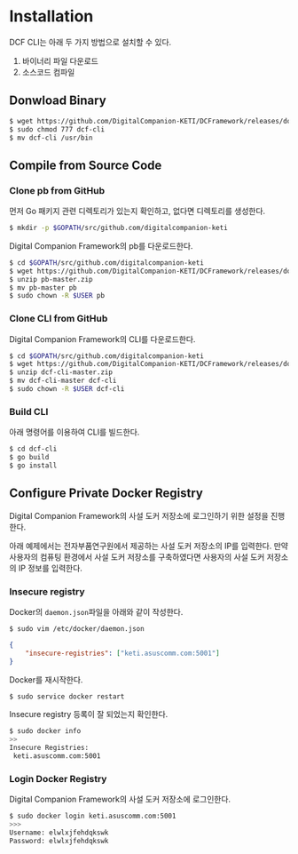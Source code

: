 # Installation

DCF CLI는 아래 두 가지 방법으로 설치할 수 있다.

1. 바이너리 파일 다운로드
2. 소스코드 컴파일



## Donwload Binary

```bash
$ wget https://github.com/DigitalCompanion-KETI/DCFramework/releases/download/v1.0.0/dcf-cli
$ sudo chmod 777 dcf-cli
$ mv dcf-cli /usr/bin
```



## Compile from Source Code



### Clone pb from GitHub

먼저 Go 패키지 관련 디렉토리가 있는지 확인하고, 없다면 디렉토리를 생성한다.

```bash
$ mkdir -p $GOPATH/src/github.com/digitalcompanion-keti
```



Digital Companion Framework의 pb를 다운로드한다.

```bash
$ cd $GOPATH/src/github.com/digitalcompanion-keti
$ wget https://github.com/DigitalCompanion-KETI/DCFramework/releases/download/v1.0.0/pb-master.zip
$ unzip pb-master.zip
$ mv pb-master pb
$ sudo chown -R $USER pb
```



### Clone CLI from GitHub

Digital Companion Framework의 CLI를 다운로드한다.

```bash
$ cd $GOPATH/src/github.com/digitalcompanion-keti
$ wget https://github.com/DigitalCompanion-KETI/DCFramework/releases/download/v1.0.1/dcf-cli-master.zip
$ unzip dcf-cli-master.zip
$ mv dcf-cli-master dcf-cli
$ sudo chown -R $USER dcf-cli
```



### Build CLI

아래 명령어를 이용하여 CLI를 빌드한다.

```bash
$ cd dcf-cli
$ go build
$ go install
```



## Configure Private Docker Registry

Digital Companion Framework의 사설 도커 저장소에 로그인하기 위한 설정을 진행한다.

아래 예제에서는 전자부품연구원에서 제공하는 사설 도커 저장소의 IP를 입력한다. 만약 사용자의 컴퓨팅 환경에서 사설 도커 저장소를 구축하였다면 사용자의 사설 도커 저장소의 IP 정보를 입력한다.



### Insecure registry

Docker의 `daemon.json`파일을 아래와 같이 작성한다.

```bash
$ sudo vim /etc/docker/daemon.json
```

```json
{
    "insecure-registries": ["keti.asuscomm.com:5001"]
}
```



Docker를 재시작한다.

```bash
$ sudo service docker restart
```



Insecure registry 등록이 잘 되었는지 확인한다.

```bash
$ sudo docker info
>>
Insecure Registries:
 keti.asuscomm.com:5001
```



### Login Docker Registry

Digital Companion Framework의 사설 도커 저장소에 로그인한다.

```bash
$ sudo docker login keti.asuscomm.com:5001
>>>
Username: elwlxjfehdqkswk
Password: elwlxjfehdqkswk
```



